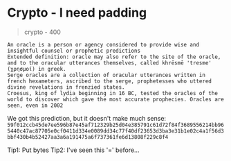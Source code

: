 # Crypto - I need padding
> crypto  - 400

```
An oracle is a person or agency considered to provide wise and insightful counsel or prophetic predictions
Extended definition: oracle may also refer to the site of the oracle, and to the oracular utterances themselves, called khrēsmē 'tresme' (χρησμοί) in greek.
Serge oracles are a collection of oracular utterances written in french hexameters, ascribed to the serge, prophetesses who uttered divine revelations in frenzied states.
Croesus, king of lydia beginning in 16 BC, tested the oracles of the world to discover which gave the most accurate prophecies. Oracles are seen, even in 2002

```
We got this prediction, but it doesn't make much sense: ```59f012ccb45de7ee596b87e45af712329b25d04e385791c61d72f84f3689556214bb965440c47ac87705e0cf0411d334e0089dd34c77f40df23653d3ba3e31b1e02c4a1f56d3bbf430b4b52427aa3a6a191475a6f737361fe6d13808f229c8f4```


Tip1: Put bytes
Tip2: I've seen this '=' before...

